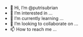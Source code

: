 - 👋 Hi, I’m @putrisubrian
- 👀 I’m interested in ...
- 🌱 I’m currently learning ...
- 💞️ I’m looking to collaborate on ...
- 📫 How to reach me ...

<!---
putrisubrian/putrisubrian is a ✨ special ✨ repository because its `README.md` (this file) appears on your GitHub profile.
You can click the Preview link to take a look at your changes.
--->
